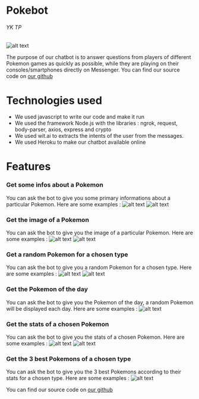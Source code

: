 # Pokebot
###### YK TP

![alt text](https://www.kindpng.com/picc/m/2-24475_pokemon-logo-download-png-image-logos-pokemon-go.png "Logo PokeBot")

The purpose of our chatbot is to answer questions from players of different Pokemon games as quickly as possible, while they are playing on their consoles/smartphones directly on Messenger.
You can find our source code on [our github](https://github.com/Magnum35puc/Pokedex)

# Technologies used
* We used javascript  to write our code and make it run
* We used the framework Node.js with the libraries : ngrok, request, body-parser, axios, express and crypto 
* We used wit.ai to extracts the intents of the user from the messages.
* We used Heroku to make our chatbot available online

# Features

### Get some infos about a Pokemon
You can ask the bot to give you some primary informations about a particular Pokemon.
Here are some examples : 
![alt text](https://i.gyazo.com/9eca90b69a1856ed803b130f5f1729e8.png)
![alt text](https://i.gyazo.com/57bf4f7b6e19b2653c230e9cf0e0fb65.png)

### Get the image of a Pokemon
You can ask the bot to give you the image of a particular Pokemon.
Here are some examples : 
![alt text](https://i.gyazo.com/de2721b2c9230387d5c76be1f4d037b9.png)
![alt text](https://i.gyazo.com/c04159540fc0b276c39e2d1bd279b8ec.png)
### Get a random Pokemon for a chosen type
You can ask the bot to give you a random Pokemon for a chosen type.
Here are some examples : 
![alt text](https://i.gyazo.com/b29b0134d8838fd99a74eb863e4d292b.png)
![alt text](https://i.gyazo.com/c8426767deedc6661c901ea4b47dd0c1.png)
### Get the Pokemon of the day
You can ask the bot to give you the Pokemon of the day, a random Pokemon will be displayed each day.
Here are some examples : 
![alt text](https://i.gyazo.com/3487671c6fb2336e564762f55d493b62.png)

### Get the stats of a chosen Pokemon
You can ask the bot to give you the stats of a chosen Pokemon.
Here are some examples : 
![alt text](https://i.gyazo.com/5345c4aed263443bfee0a8ea79822235.png)
![alt text](https://i.gyazo.com/2ca7a736ba26827f84a17ab7b7ae16d4.png)

### Get the 3 best Pokemons of a chosen type
You can ask the bot to give you the 3 best Pokemons according to their stats for a chosen type.
Here are some examples : 
![alt text](https://i.gyazo.com/17c07901f1de0ca033a18317b650f3a5.png)





You can find our source code on [our github](https://github.com/Magnum35puc/Pokedex)

